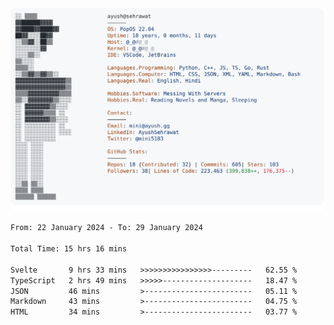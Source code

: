 <a href="https://github.com/AyushSehrawat/AyushSehrawat">
  <picture>
    <source media="(prefers-color-scheme: dark)" srcset="https://raw.githubusercontent.com/AyushSehrawat/AyushSehrawat/main/dark_mode.svg">
    <img alt="Andrew Grant's GitHub Profile README" src="https://raw.githubusercontent.com/AyushSehrawat/AyushSehrawat/main/light_mode.svg">
  </picture>
</a>

<!--START_SECTION:waka-->

```txt
From: 22 January 2024 - To: 29 January 2024

Total Time: 15 hrs 16 mins

Svelte       9 hrs 33 mins   >>>>>>>>>>>>>>>>---------   62.55 %
TypeScript   2 hrs 49 mins   >>>>>--------------------   18.47 %
JSON         46 mins         >------------------------   05.11 %
Markdown     43 mins         >------------------------   04.75 %
HTML         34 mins         >------------------------   03.77 %
```

<!--END_SECTION:waka-->

